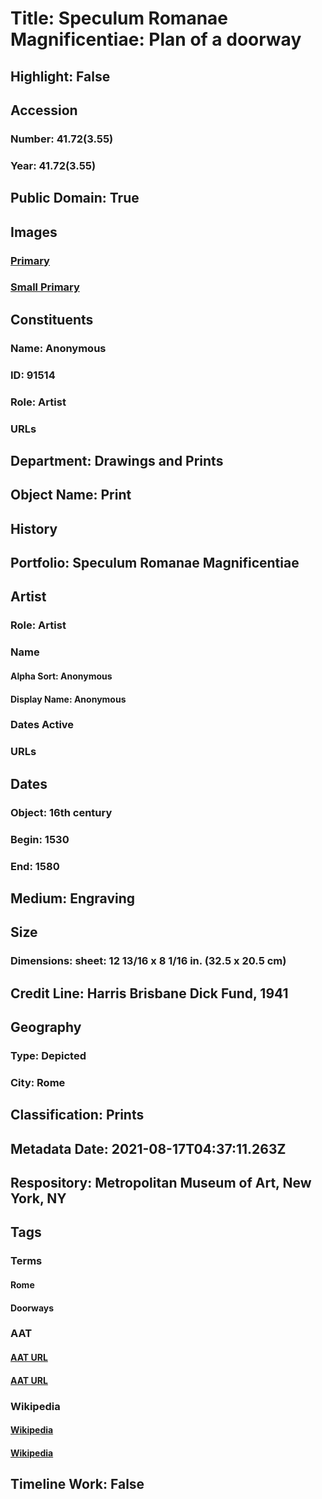 # Title: Speculum Romanae Magnificentiae: Plan of a doorway
## Highlight: False
## Accession
### Number: 41.72(3.55)
### Year: 41.72(3.55)
## Public Domain: True
## Images
### [Primary](https://images.metmuseum.org/CRDImages/dp/original/DP870084.jpg)
### [Small Primary](https://images.metmuseum.org/CRDImages/dp/web-large/DP870084.jpg)
## Constituents
### Name: Anonymous
### ID: 91514
### Role: Artist
### URLs
## Department: Drawings and Prints
## Object Name: Print
## History
## Portfolio: Speculum Romanae Magnificentiae
## Artist
### Role: Artist
### Name
#### Alpha Sort: Anonymous
#### Display Name: Anonymous
### Dates Active
### URLs
## Dates
### Object: 16th century
### Begin: 1530
### End: 1580
## Medium: Engraving
## Size
### Dimensions: sheet: 12 13/16 x 8 1/16 in. (32.5 x 20.5 cm)
## Credit Line: Harris Brisbane Dick Fund, 1941
## Geography
### Type: Depicted
### City: Rome
## Classification: Prints
## Metadata Date: 2021-08-17T04:37:11.263Z
## Respository: Metropolitan Museum of Art, New York, NY
## Tags
### Terms
#### Rome
#### Doorways
### AAT
#### [AAT URL](http://vocab.getty.edu/page/tgn/7000874)
#### [AAT URL](http://vocab.getty.edu/page/aat/300002767)
### Wikipedia
#### [Wikipedia]()
#### [Wikipedia]()
## Timeline Work: False